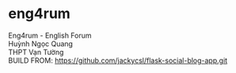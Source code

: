 # eng4rum
Eng4rum - 
English Forum<br>
Huỳnh Ngọc Quang<br>
THPT Vạn Tường<br>
BUILD FROM: https://github.com/jackycsl/flask-social-blog-app.git

